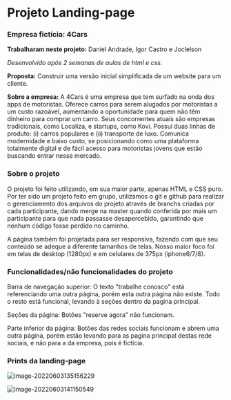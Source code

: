# Projeto Landing-page

### Empresa fictícia: 4Cars

**Trabalharam neste projeto:** Daniel Andrade, Igor Castro e Joclelson 

*Desenvolvido após 2 semanas de aulas de html e css.*

**Proposta:**  Construir uma versão inicial  simplificada de um website para um cliente.

**Sobre a empresa:** A 4Cars é uma empresa que tem surfado na onda dos apps de motoristas. Oferece carros para serem alugados por motoristas a um custo razoável, aumentando a oportunidade para quem não têm dinheiro para comprar um carro. Seus concorrentes atuais são empresas tradicionais, como Localiza, e startups, como Kovi. Possui duas linhas de produto: (i) carros populares e (ii) transporte de luxo. Comunica modernidade e baixo custo, se posicionando como uma plataforma totalmente digital e de fácil acesso para motoristas jovens que estão buscando entrar nesse mercado.

### Sobre o projeto

O projeto foi feito utilizando, em sua maior parte, apenas HTML e CSS puro. Por ter sido um projeto feito em grupo, utilizamos o git e github para realizar o gerenciamento dos arquivos do projeto através de branchs criadas por cada participante, dando merge na master quando conferida por mais um participante para que nada passasse desapercebido, garantindo que nenhum código fosse perdido no caminho.

A página também foi projetada para ser responsiva, fazendo com que seu conteúdo se adeque a diferente tamanhos de telas. Nosso maior foco foi em telas de desktop (1280px) e em celulares de 375px (iphone6/7/8).

### Funcionalidades/não funcionalidades do projeto

Barra de navegação superior:  O texto "trabalhe conosco" está referenciando uma outra página, porém esta outra página não existe. Todo o resto está funcional, levando à seções dentro da pagina principal.

Seções da página: Botões "reserve agora" não funcionam.

Parte inferior da página: Botões das redes sociais funcionam e abrem uma outra página, porém estão levando para as pagina principal destas rede sociais, e não para a da empresa, pois é fictícia.



### Prints da landing-page

![image-20220603135156229](C:\Users\igorc\AppData\Roaming\Typora\typora-user-images\image-20220603135156229.png)

![image-20220603141150549](C:\Users\igorc\AppData\Roaming\Typora\typora-user-images\image-20220603141150549.png)
